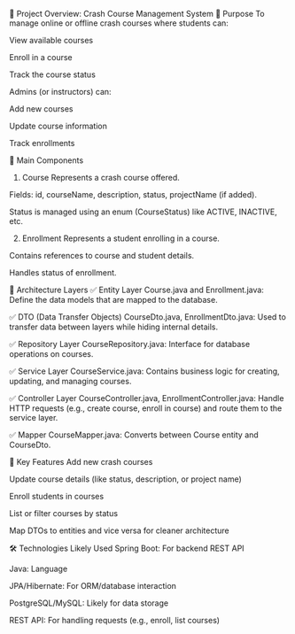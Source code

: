 🔧 Project Overview: Crash Course Management System
🎯 Purpose
To manage online or offline crash courses where students can:

View available courses

Enroll in a course

Track the course status

Admins (or instructors) can:

Add new courses

Update course information

Track enrollments

📁 Main Components
1. Course
Represents a crash course offered.

Fields: id, courseName, description, status, projectName (if added).

Status is managed using an enum (CourseStatus) like ACTIVE, INACTIVE, etc.

2. Enrollment
Represents a student enrolling in a course.

Contains references to course and student details.

Handles status of enrollment.

🔄 Architecture Layers
✅ Entity Layer
Course.java and Enrollment.java: Define the data models that are mapped to the database.

✅ DTO (Data Transfer Objects)
CourseDto.java, EnrollmentDto.java: Used to transfer data between layers while hiding internal details.

✅ Repository Layer
CourseRepository.java: Interface for database operations on courses.

✅ Service Layer
CourseService.java: Contains business logic for creating, updating, and managing courses.

✅ Controller Layer
CourseController.java, EnrollmentController.java: Handle HTTP requests (e.g., create course, enroll in course) and route them to the service layer.

✅ Mapper
CourseMapper.java: Converts between Course entity and CourseDto.

🌟 Key Features
Add new crash courses

Update course details (like status, description, or project name)

Enroll students in courses

List or filter courses by status

Map DTOs to entities and vice versa for cleaner architecture

🛠 Technologies Likely Used
Spring Boot: For backend REST API

Java: Language

JPA/Hibernate: For ORM/database interaction

PostgreSQL/MySQL: Likely for data storage

REST API: For handling requests (e.g., enroll, list courses)


